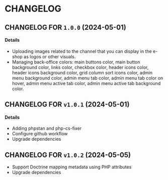 # CHANGELOG

## CHANGELOG FOR `1.0.0` (2024-05-01)

#### Details

- Uploading images related to the channel that you can display in the e-shop as logos or other visuals.
- Managing back-office colors: main buttons color, main button background color, links color, checkbox color, header icons color, header icons background color, grid column sort icons color, admin menu background color, admin menu tab color, admin menu tab color on hover, admin menu active tab color, admin menu active tab background color.

## CHANGELOG FOR `v1.0.1` (2024-05-01)

#### Details
- Adding phpstan and php-cs-fixer
- Configure github workflow
- Upgrade dependencies

## CHANGELOG FOR `v1.0.2` (2024-05-05)

- Support Doctrine mapping metadata using PHP attributes
- Upgrade dependencies
